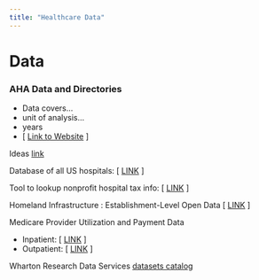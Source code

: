 ```yaml
---
title: "Healthcare Data"
---
```



# Data

### AHA Data and Directories

* Data covers...  
* unit of analysis...  
* years  
* [ [Link to Website](https://www.aha.org/other-resources/2018-01-08-aha-data-and-directories) ]



Ideas [link](https://nonprofit-open-data-collective.github.io/hospital-human-res/)

Database of all US hospitals: [ [LINK](https://hifld-geoplatform.opendata.arcgis.com/datasets/hospitals) ]

Tool to lookup nonprofit hospital tax info: [ [LINK](https://healthjournalism.org/blog/2018/05/new-site-gives-access-to-nonprofit-hospital-financial-data/) ]

Homeland Infrastructure : Establishment-Level Open Data  [ [LINK](https://hifld-geoplatform.opendata.arcgis.com/search?groupIds=2900322cc0b14948a74dca886b7d7cfc) ]

Medicare Provider Utilization and Payment Data

* Inpatient: [ [LINK](https://www.cms.gov/research-statistics-data-and-systems/statistics-trends-and-reports/medicare-provider-charge-data/inpatient.html) ]
* Outpatient: [ [LINK](https://www.cms.gov/Research-Statistics-Data-and-Systems/Statistics-Trends-and-Reports/Medicare-Provider-Charge-Data/Outpatient.html) ] 

Wharton Research Data Services [datasets catalog](http://www.whartonwrds.com/our-datasets/)


